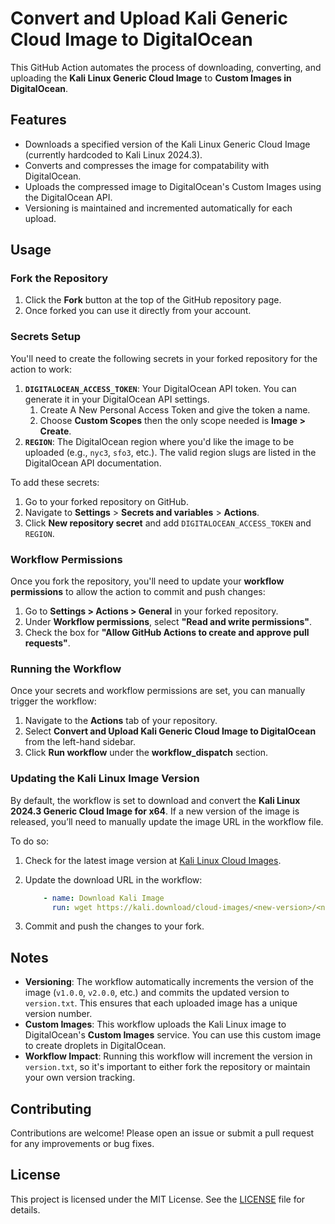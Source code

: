 # Convert and Upload Kali Generic Cloud Image to DigitalOcean

This GitHub Action automates the process of downloading, converting, and uploading the **Kali Linux Generic Cloud Image** to **Custom Images in DigitalOcean**.

## Features

- Downloads a specified version of the Kali Linux Generic Cloud Image (currently hardcoded to Kali Linux 2024.3).
- Converts and compresses the image for compatability with DigitalOcean.
- Uploads the compressed image to DigitalOcean's Custom Images using the DigitalOcean API.
- Versioning is maintained and incremented automatically for each upload.

## Usage

### Fork the Repository

1. Click the **Fork** button at the top of the GitHub repository page.
2. Once forked you can use it directly from your account.

### Secrets Setup

You'll need to create the following secrets in your forked repository for the action to work:

1. **`DIGITALOCEAN_ACCESS_TOKEN`**: Your DigitalOcean API token. You can generate it in your DigitalOcean API settings.
    1. Create A New Personal Access Token and give the token a name.
    2. Choose **Custom Scopes** then the only scope needed is **Image > Create**.
2. **`REGION`**: The DigitalOcean region where you'd like the image to be uploaded (e.g., `nyc3`, `sfo3`, etc.). The valid region slugs are listed in the DigitalOcean API documentation.

To add these secrets:

1. Go to your forked repository on GitHub.
2. Navigate to **Settings** > **Secrets and variables** > **Actions**.
3. Click **New repository secret** and add `DIGITALOCEAN_ACCESS_TOKEN` and `REGION`.

### Workflow Permissions

Once you fork the repository, you'll need to update your **workflow permissions** to allow the action to commit and push changes:

1. Go to **Settings > Actions > General** in your forked repository.
2. Under **Workflow permissions**, select **"Read and write permissions"**.
3. Check the box for **"Allow GitHub Actions to create and approve pull requests"**.

### Running the Workflow

Once your secrets and workflow permissions are set, you can manually trigger the workflow:

1. Navigate to the **Actions** tab of your repository.
2. Select **Convert and Upload Kali Generic Cloud Image to DigitalOcean** from the left-hand sidebar.
3. Click **Run workflow** under the **workflow_dispatch** section.

### Updating the Kali Linux Image Version

By default, the workflow is set to download and convert the **Kali Linux 2024.3 Generic Cloud Image for x64**. If a new version of the image is released, you’ll need to manually update the image URL in the workflow file.

To do so:

1. Check for the latest image version at [Kali Linux Cloud Images](https://www.kali.org/get-kali/#kali-cloud).
2. Update the download URL in the workflow:
    ```yml
        - name: Download Kali Image
          run: wget https://kali.download/cloud-images/<new-version>/<new-image-file>.tar.xz
    ```

4. Commit and push the changes to your fork.

## Notes

- **Versioning**: The workflow automatically increments the version of the image (`v1.0.0`, `v2.0.0`, etc.) and commits the updated version to `version.txt`. This ensures that each uploaded image has a unique version number.
- **Custom Images**: This workflow uploads the Kali Linux image to DigitalOcean's **Custom Images** service. You can use this custom image to create droplets in DigitalOcean.
- **Workflow Impact**: Running this workflow will increment the version in `version.txt`, so it's important to either fork the repository or maintain your own version tracking.

## Contributing

Contributions are welcome! Please open an issue or submit a pull request for any improvements or bug fixes.

## License

This project is licensed under the MIT License. See the [LICENSE](./LICENSE) file for details.
